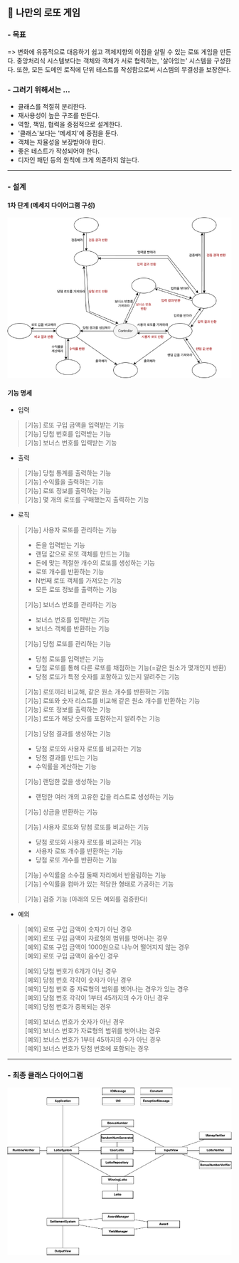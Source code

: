 ## 📝 나만의 로또 게임 

### - 목표 
=> 변화에 유동적으로 대응하기 쉽고 객체지향의 이점을 살릴 수 있는 로또 게임을 만든다. 
중앙처리식 시스템보다는 객체와 객체가 서로 협력하는, '살아있는' 시스템을 구성한다. 또한, 모든 도메인 로직에 단위 테스트를 작성함으로써 시스템의 무결성을 보장한다.

### - 그러기 위해서는 ...
- 클래스를 적절히 분리한다.
- 재사용성이 높은 구조를 만든다.
- 역할, 책임, 협력을 중점적으로 설계한다.
- '클래스'보다는 '메세지'에 중점을 둔다.
- 객체는 자율성을 보장받아야 한다.
- 좋은 테스트가 작성되어야 한다. 
- 디자인 패턴 등의 원칙에 크게 의존하지 않는다.
---
### - 설계
#### 1차 단계 (메세지 다이어그램 구성)
<img src="image/lotto2.drawio.png">

#### 기능 명세

- 입력
> [기능] 로또 구입 금액을 입력받는 기능 <br>
> [기능] 당첨 번호를 입력받는 기능 <br>
> [기능] 보너스 번호를 입력받는 기능 <br>
>
> 
- 출력
> [기능] 당첨 통계를 출력하는 기능 <br>
> [기능] 수익률을 출력하는 기능 <br>
> [기능] 로또 정보를 출력하는 기능 <br>
> [기능] 몇 개의 로또를 구매했는지 출력하는 기능 <br>
>
> 
- 로직
> [기능] 사용자 로또를 관리하는 기능 <br>
> - 돈을 입력받는 기능 <br>
> - 랜덤 값으로 로또 객체를 만드는 기능 <br>
> - 돈에 맞는 적절한 개수의 로또를 생성하는 기능 <br>
> - 로또 개수를 반환하는 기능 <br>
> - N번째 로또 객체를 가져오는 기능 <br>
> - 모든 로또 정보를 출력하는 기능 <br>
>
> 
> [기능] 보너스 번호를 관리하는 기능 <br>
> - 보너스 번호를 입력받는 기능 <br>
> - 보너스 객체를 반환하는 기능 <br>
> 
> 
> [기능] 당첨 로또를 관리하는 기능 <br>
> - 당첨 로또를 입력받는 기능 <br>
> - 당첨 로또를 통해 다른 로또를 채점하는 기능(=같은 원소가 몇개인지 반환) <br>
> - 당첨 로또가 특정 숫자를 포함하고 있는지 알려주는 기능 <br>
>
> 
> [기능] 로또끼리 비교해, 같은 원소 개수를 반환하는 기능 <br>
> [기능] 로또와 숫자 리스트를 비교해 같은 원소 개수를 반환하는 기능 <br>
> [기능] 로또 정보를 출력하는 기능 <br>
> [기능] 로또가 해당 숫자를 포함하는지 알려주는 기능 <br>
>
>
> [기능] 당첨 결과를 생성하는 기능 <br>
> - 당첨 로또와 사용자 로또를 비교하는 기능 <br>
> - 당첨 결과를 만드는 기능 <br>
> - 수익률을 계산하는 기능 <br>
>
>
> [기능] 랜덤한 값을 생성하는 기능 <br>
> - 랜덤한 여러 개의 고유한 값을 리스트로 생성하는 기능 <br>
>
> [기능] 상금을 반환하는 기능 <br>
> 
> 
> [기능] 사용자 로또와 당첨 로또를 비교하는 기능 <br>
> - 당첨 로또와 사용자 로또를 비교하는 기능 <br>
> - 사용자 로또 개수를 반환하는 기능 <br>
> - 당첨 로또 개수를 반환하는 기능 <br>
> 
>
> [기능] 수익률을 소수점 둘째 자리에서 반올림하는 기능 <br>
> [기능] 수익률을 컴마가 있는 적당한 형태로 가공하는 기능 <br>
>
> [기능] 검증 기능 (아래의 모든 예외를 검증한다) <br>
> 
>
- 예외
> [예외] 로또 구입 금액이 숫자가 아닌 경우 <br>
> [예외] 로또 구입 금액이 자료형의 범위를 벗어나는 경우 <br>
> [예외] 로또 구입 금액이 1000원으로 나누어 떨어지지 않는 경우 <br>
> [예외] 로또 구입 금액이 음수인 경우 <br> 
> 
> [예외] 당첨 번호가 6개가 아닌 경우 <br>
> [예외] 당첨 번호 각각이 숫자가 아닌 경우 <br>
> [예외] 당첨 번호 중 자료형의 범위를 벗어나는 경우가 있는 경우 <br>
> [예외] 당첨 번호 각각이 1부터 45까지의 수가 아닌 경우 <br>
> [예외] 당첨 번호가 중복되는 경우 <br> 
> 
> [예외] 보너스 번호가 숫자가 아닌 경우 <br>
> [예외] 보너스 번호가 자료형의 범위를 벗어나는 경우 <br>
> [예외] 보너스 번호가 1부터 45까지의 수가 아닌 경우 <br>
> [예외] 보너스 번호가 당첨 번호에 포함되는 경우 <br>

---
### - 최종 클래스 다이어그램
<img src="image/lottoFinalDiagram.png">
